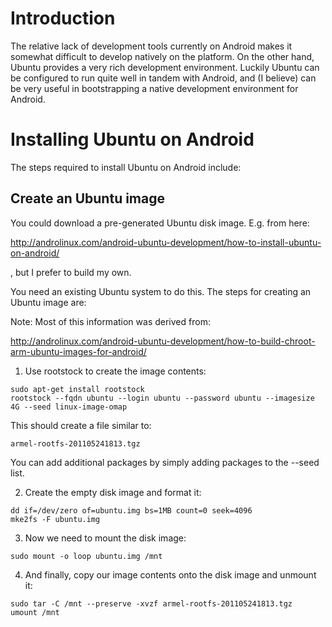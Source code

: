 # Introduction #

The relative lack of development tools currently on Android makes it somewhat difficult to develop natively on the platform.  On the other
hand, Ubuntu provides a very rich development environment.  Luckily Ubuntu can be configured to run quite well in tandem with Android, and (I believe) can be very useful in bootstrapping a native development environment for Android.

# Installing Ubuntu on Android #

The steps required to install Ubuntu on Android include:

## Create an Ubuntu image ##

You could download a pre-generated Ubuntu disk image.  E.g. from here:

http://androlinux.com/android-ubuntu-development/how-to-install-ubuntu-on-android/

, but I prefer to build my own.

You need an existing Ubuntu system to do this.  The steps for creating an Ubuntu image are:

Note:  Most of this information was derived from:

http://androlinux.com/android-ubuntu-development/how-to-build-chroot-arm-ubuntu-images-for-android/

1) Use rootstock to create the image contents:

```
sudo apt-get install rootstock
rootstock --fqdn ubuntu --login ubuntu --password ubuntu --imagesize 4G --seed linux-image-omap
```

This should create a file similar to:

```
armel-rootfs-201105241813.tgz
```

You can add additional packages by simply adding packages to the --seed list.

2) Create the empty disk image and format it:

```
dd if=/dev/zero of=ubuntu.img bs=1MB count=0 seek=4096
mke2fs -F ubuntu.img
```

3) Now we need to mount the disk image:

```
sudo mount -o loop ubuntu.img /mnt
```

4) And finally, copy our image contents onto the disk image and unmount it:

```
sudo tar -C /mnt --preserve -xvzf armel-rootfs-201105241813.tgz
umount /mnt
```